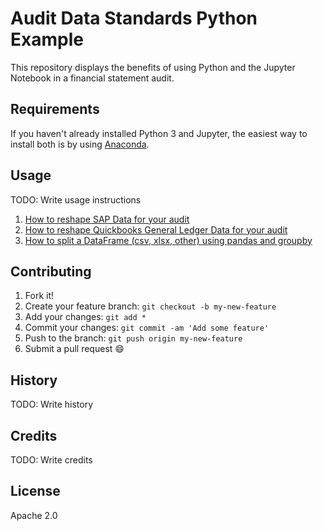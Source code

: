 # Audit Data Standards Python Example

This repository displays the benefits of using Python and the Jupyter Notebook in a financial statement audit.

## Requirements

If you haven't already installed Python 3 and Jupyter, the easiest way to install both is by using [Anaconda](https://www.anaconda.com/distribution/).

## Usage

TODO: Write usage instructions
1. [How to reshape SAP Data for your
   audit](https://github.com/AICPA-AuditDataAnalytics2018/ADS---Python-Example-/blob/master/samples/reshape_rename_sap_data.ipynb)
2. [How to reshape Quickbooks General Ledger Data for your audit](https://github.com/AICPA-AuditDataAnalytics2018/ADS---Python-Example-/blob/master/samples/quickbooksGLtoDatabase.py)
3. [How to split a DataFrame (csv, xlsx, other) using pandas and
   groupby](https://github.com/AICPA-AuditDataAnalytics2018/ADS---Python-Example-/blob/master/samples/Split%20Dataframe%20with%20Groupby.ipynb)

## Contributing

1. Fork it!
2. Create your feature branch: `git checkout -b my-new-feature`
3. Add your changes: `git add *`
4. Commit your changes: `git commit -am 'Add some feature'`
5. Push to the branch: `git push origin my-new-feature`
6. Submit a pull request :smile:

## History

TODO: Write history

## Credits

TODO: Write credits

## License

Apache 2.0
